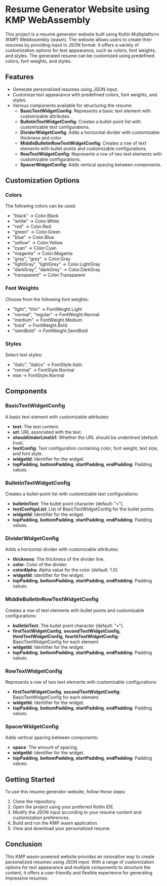 # Resume Generator Website using KMP WebAssembly

This project is a resume generator website built using Kotlin Multiplatform (KMP) WebAssembly (wasm). The website allows users to create their resumes by providing input in JSON format. It offers a variety of customization options for text appearance, such as colors, font weights, and styles. The generated resume can be customized using predefined colors, font weights, and styles.

## Features

- Generate personalized resumes using JSON input.
- Customize text appearance with predefined colors, font weights, and styles.
- Various components available for structuring the resume:
  - **BasicTextWidgetConfig**: Represents a basic text element with customizable attributes.
  - **BulletinTextWidgetConfig**: Creates a bullet-point list with customizable text configurations.
  - **DividerWidgetConfig**: Adds a horizontal divider with customizable thickness and color.
  - **MiddleBulletinRowTextWidgetConfig**: Creates a row of text elements with bullet points and customizable configurations.
  - **RowTextWidgetConfig**: Represents a row of two text elements with customizable configurations.
  - **SpacerWidgetConfig**: Adds vertical spacing between components.

## Customization Options

### Colors

The following colors can be used:

- "black" -> Color.Black
- "white" -> Color.White
- "red" -> Color.Red
- "green" -> Color.Green
- "blue" -> Color.Blue
- "yellow" -> Color.Yellow
- "cyan" -> Color.Cyan
- "magenta" -> Color.Magenta
- "gray", "grey" -> Color.Gray
- "lightGray", "lightGrey" -> Color.LightGray
- "darkGray", "darkGrey" -> Color.DarkGray
- "transparent" -> Color.Transparent

### Font Weights

Choose from the following font weights:

- "light", "thin" -> FontWeight.Light
- "normal", "regular" -> FontWeight.Normal
- "medium" -> FontWeight.Medium
- "bold" -> FontWeight.Bold
- "semiBold" -> FontWeight.SemiBold

### Styles

Select text styles:

- "italic", "italics" -> FontStyle.Italic
- "normal" -> FontStyle.Normal
- else -> FontStyle.Normal

## Components

### BasicTextWidgetConfig

A basic text element with customizable attributes:

- **text**: The text content.
- **url**: URL associated with the text.
- **shouldUnderLineUrl**: Whether the URL should be underlined (default: true).
- **textConfig**: Text configuration containing color, font weight, text size, and font style.
- **widgetId**: Identifier for the widget.
- **topPadding**, **bottomPadding**, **startPadding**, **endPadding**: Padding values.

### BulletinTextWidgetConfig

Creates a bullet-point list with customizable text configurations:

- **bulletinText**: The bullet point character (default: "•").
- **textConfigsList**: List of BasicTextWidgetConfig for the bullet points.
- **widgetId**: Identifier for the widget.
- **topPadding**, **bottomPadding**, **startPadding**, **endPadding**: Padding values.

### DividerWidgetConfig

Adds a horizontal divider with customizable attributes:

- **thickness**: The thickness of the divider line.
- **color**: Color of the divider.
- **colorAlpha**: Alpha value for the color (default: 1.0).
- **widgetId**: Identifier for the widget.
- **topPadding**, **bottomPadding**, **startPadding**, **endPadding**: Padding values.

### MiddleBulletinRowTextWidgetConfig

Creates a row of text elements with bullet points and customizable configurations:

- **bulletinText**: The bullet point character (default: "•").
- **firstTextWidgetConfig**, **secondTextWidgetConfig**, **thirdTextWidgetConfig**, **fourthTextWidgetConfig**: BasicTextWidgetConfig for each element.
- **widgetId**: Identifier for the widget.
- **topPadding**, **bottomPadding**, **startPadding**, **endPadding**: Padding values.

### RowTextWidgetConfig

Represents a row of two text elements with customizable configurations:

- **firstTextWidgetConfig**, **secondTextWidgetConfig**: BasicTextWidgetConfig for each element.
- **widgetId**: Identifier for the widget.
- **topPadding**, **bottomPadding**, **startPadding**, **endPadding**: Padding values.

### SpacerWidgetConfig

Adds vertical spacing between components:

- **space**: The amount of spacing.
- **widgetId**: Identifier for the widget.
- **topPadding**, **bottomPadding**, **startPadding**, **endPadding**: Padding values.

## Getting Started

To use this resume generator website, follow these steps:

1. Clone the repository.
2. Open the project using your preferred Kotlin IDE.
3. Modify the JSON input according to your resume content and customization preferences.
4. Build and run the KMP wasm application.
5. View and download your personalized resume.

## Conclusion

This KMP wasm-powered website provides an innovative way to create personalized resumes using JSON input. With a range of customization options for text appearance and multiple components to structure the content, it offers a user-friendly and flexible experience for generating impressive resumes.

